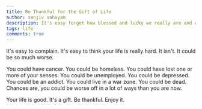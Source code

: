 ```yaml
---
title: Be Thankful for the Gift of Life
author: sanjiv sahayam
description: It's easy forget how blessed and lucky we really are and only focus on how hard everything in our life is.
tags: life
comments: true
---
```


It's easy to complain. It's easy to think your life is really hard. It isn't. It could be so much worse.

You could have cancer. You could be homeless. You could have lost one or more of your senses. You could be unemployed. You could be depressed. You could be an addict. You could live in a war zone. You could be dead. Chances are, you could be worse off in a lot of ways than you are now.

Your life is good. It's a gift. Be thankful. Enjoy it.
